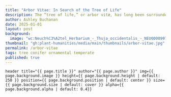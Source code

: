 ```yaml
---
title: "Arbor Vitae: In Search of the Tree of Life"
description: The “tree of life,” or arbor vitæ, has long been surrounded by mystery and debate over its true identity. This story traces how the St. Lawrence Iroquois used the tree’s medicinal properties to aid French explorers and explores the evidence behind its botanical identification.
author: Ashley Buchanan
date: 2025-01-01
layout: post
background:
  image: "wc:Neuch%C3%A2tel_Herbarium_-_Thuja_occidentalis_-_NEU000099701.jpg"
thumbnail: "gh:plant-humanities/media/main/thumbnails/arbor-vitae.jpg"
permalink: /arbor-vitae
tags: tree conifer ornamental temperate
published: true
---
```


`header title="{{ page.title }}" author="{{ page.author }}" img={{ page.background.image }} height={{ page.background.height | default: 250 }} position={{ page.background.position | default: center }} size={{ page.background.size | default: cover }} alpha={{ page.background.alpha | default: 0.4}}`
